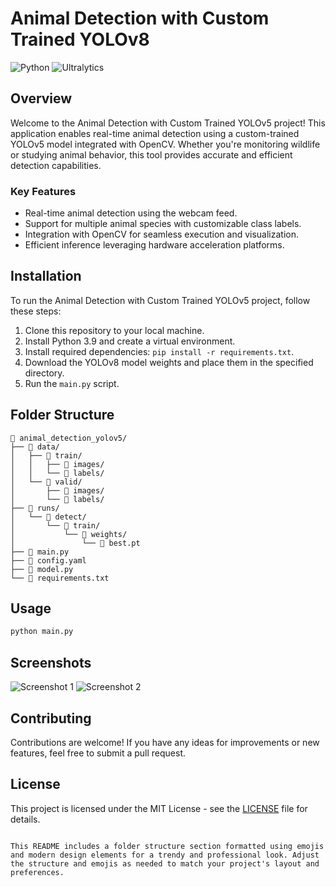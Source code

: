 # Animal Detection with Custom Trained YOLOv8

![Python](https://img.shields.io/badge/Python-3.9-blue.svg?style=flat-square&logo=python)
![Ultralytics](https://img.shields.io/badge/Ultralytics-8.1.29-green.svg?style=flat-square)

## Overview

Welcome to the Animal Detection with Custom Trained YOLOv5 project! This application enables real-time animal detection using a custom-trained YOLOv5 model integrated with OpenCV. Whether you're monitoring wildlife or studying animal behavior, this tool provides accurate and efficient detection capabilities.

### Key Features

- Real-time animal detection using the webcam feed.
- Support for multiple animal species with customizable class labels.
- Integration with OpenCV for seamless execution and visualization.
- Efficient inference leveraging hardware acceleration platforms.

## Installation

To run the Animal Detection with Custom Trained YOLOv5 project, follow these steps:

1. Clone this repository to your local machine.
2. Install Python 3.9 and create a virtual environment.
3. Install required dependencies: `pip install -r requirements.txt`.
4. Download the YOLOv8 model weights and place them in the specified directory.
5. Run the `main.py` script.

## Folder Structure

```
📂 animal_detection_yolov5/
├── 📁 data/
│   ├── 📁 train/
│   │   ├── 📁 images/
│   │   └── 📁 labels/
│   └── 📁 valid/
│       ├── 📁 images/
│       └── 📁 labels/
├── 📂 runs/
│   └── 📂 detect/
│       └── 📂 train/
│           └── 📂 weights/
│               └── 📄 best.pt
├── 📄 main.py
├── 📄 config.yaml
├── 📄 model.py
└── 📄 requirements.txt
```

## Usage

```bash
python main.py
```

## Screenshots

![Screenshot 1](https://raw.githubusercontent.com/example/animal-detection/main/screenshot1.jpg)
![Screenshot 2](https://raw.githubusercontent.com/example/animal-detection/main/screenshot2.jpg)

## Contributing

Contributions are welcome! If you have any ideas for improvements or new features, feel free to submit a pull request.

## License

This project is licensed under the MIT License - see the [LICENSE](LICENSE) file for details.
```

This README includes a folder structure section formatted using emojis and modern design elements for a trendy and professional look. Adjust the structure and emojis as needed to match your project's layout and preferences.